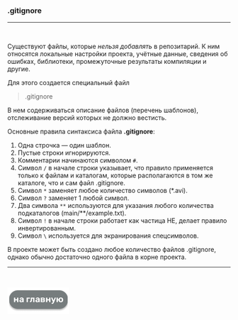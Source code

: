 ### .gitignore
---

<br>

Существуют файлы, которые *нельзя добавлять* в репозитарий. К ним относятся локальные настройки проекта, учётные данные, сведения об ошибках, библиотеки, промежуточные результаты компиляции и другие.

Для этого создается специальный файл 

> .gitignore

В нем содерживаться описание файлов (перечень шаблонов), отслеживание версий которых не должно вестисть.

Основные правила синтаксиса файла **.gitignore**:

   1. Одна строчка — один шаблон.
   2. Пустые строки игнорируются.
   3. Комментарии начинаются символом `#`.
   4. Символ `/` в начале строки указывает, что правило применяется только к файлам и каталогам, которые располагаются в том же каталоге, что и сам файл .gitignore.
   5. Символ `*` заменяет любое количество символов (*.avi).
   6. Символ `?` заменяет 1 любой символ.
   7. Два символа `**` используются для указания любого количества подкаталогов (main/**/example.txt).
   8. Символ `!` в начале строки работает как частица НЕ, делает правило инвертированным.
   9. Символ `\` используется для экранирования спецсимволов.

В проекте может быть создано любое количество файлов .gitignore, однако обычно достаточно одного файла в корне проекта.

---

<br>

[![на Главную](./assets/mainpage.png)](./readme.md)